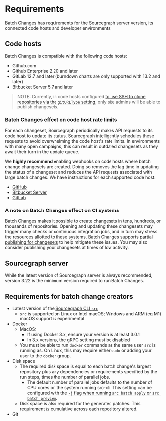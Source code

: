 # Requirements

Batch Changes has requirements for the Sourcegraph server version, its connected code hosts and developer environments.

## Code hosts

Batch Changes is compatible with the following code hosts:

* Github.com
* Github Enterprise 2.20 and later
* GitLab 12.7 and later (burndown charts are only supported with 13.2 and later)
* Bitbucket Server 5.7 and later

>NOTE: Currently, in code hosts configured [to use SSH to clone repositories via the `gitURLType` setting](../../admin/repo/auth.md), only site admins will be able to publish changesets.

### Batch Changes effect on code host rate limits

For each changeset, Sourcegraph periodically makes API requests to its code host to update its status. Sourcegraph intelligently schedules these requests to avoid overwhelming the code host's rate limits. In environments with many open campaigns, this can result in outdated changesets as they await their turn in the update queue.

We **highly recommend** enabling webhooks on code hosts where batch change changesets are created. Doing so removes the lag time in updating the status of a changeset and reduces the API requests associated with large batch changes. We have instructions for each supported code host:

* [GitHub](../../admin/external_service/github.md#webhooks)
* [Bitbucket Server](../../admin/external_service/bitbucket_server.md#webhooks)
* [GitLab](../../admin/external_service/gitlab.md#webhooks)

### A note on Batch Changes effect on CI systems

Batch Changes makes it possible to create changesets in tens, hundreds, or thousands of repositories. Opening and updating these changesets may trigger many checks or continuous integration jobs, and in turn may stress the resources allotted to these systems. Batch Changes supports [partial publishing for changesets](../how-tos/publishing_changesets.md#publishing-a-subset-of-changesets) to help mitigate these issues. You may also consider publishing your changesets at times of low activity.  

## Sourcegraph server

While the latest version of Sourcegraph server is always recommended, version 3.22 is the minimum version required to run Batch Changes.

## Requirements for batch change creators

* Latest version of the [Sourcegraph CLI `src`](../../cli/index.md)
  * `src` is supported on Linux or Intel macOS; Windows and ARM (eg M1) macOS support is experimental
* Docker
  * MacOS:
      * If using Docker 3.x, ensure your version is at least 3.0.1
      * In 3.x versions, the gRPC setting must be disabled
  * You must be able to run `docker` commands as the same user `src` is running as. On Linux, this may require either `sudo` or adding your user to the `docker` group.
* Disk space
  * The required disk space is equal to each batch change's largest repository plus any dependencies or requirements specified by the run steps, times the number of parallel jobs.
      * The default number of parallel jobs defaults to the number of CPU cores on the system running src-cli. This setting can be configured with the [`-j` flag when running `src batch apply` or `src batch preview`](../../cli/references/campaigns/apply.md). <!---TODO update link-->
  * Disk space is also required for the generated patches. This requirement *is* cumulative across each repository altered.
* Git
